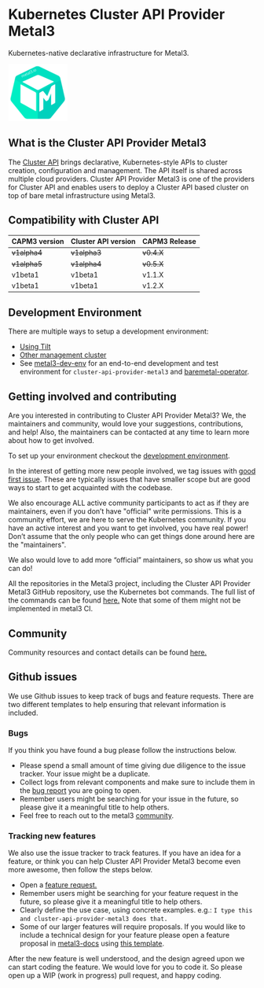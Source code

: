 # Kubernetes Cluster API Provider Metal3

Kubernetes-native declarative infrastructure for Metal3.

<div>
    <img src="../images/metal3-color.svg" width="120px" />
</div>

## What is the Cluster API Provider Metal3

The [Cluster API](https://github.com/kubernetes-sigs/cluster-api/) brings declarative,
Kubernetes-style APIs to cluster creation, configuration and management. The API
itself is shared across multiple cloud providers. Cluster API Provider Metal3 is
one of the providers for Cluster API and enables users to deploy a Cluster API based
cluster on top of bare metal infrastructure using Metal3.

## Compatibility with Cluster API

| CAPM3 version | Cluster API version | CAPM3 Release |
|---------------|---------------------|---------------|
| ~~v1alpha4~~  | ~~v1alpha3~~        | ~~v0.4.X~~    |
| ~~v1alpha5~~  | ~~v1alpha4~~        | ~~v0.5.X~~    |
| v1beta1       | v1beta1             | v1.1.X        |
| v1beta1       | v1beta1             | v1.2.X        |

## Development Environment

There are multiple ways to setup a development environment:

- [Using Tilt](https://github.com/metal3-io/cluster-api-provider-metal3/blob/main/docs/dev-setup.md#tilt-development-environment)
- [Other management cluster](https://github.com/metal3-io/cluster-api-provider-metal3/blob/main/docs/dev-setup.md#development-using-Kind-or-Minikube)
- See [metal3-dev-env](https://github.com/metal3-io/metal3-dev-env) for an
  end-to-end development and test environment for
  `cluster-api-provider-metal3` and
  [baremetal-operator](https://github.com/metal3-io/baremetal-operator).

## Getting involved and contributing

Are you interested in contributing to Cluster API Provider Metal3? We, the maintainers and community, would love your suggestions, contributions, and help! Also, the maintainers can be contacted at any time to learn more about how to get involved.

To set up your environment checkout the [development environment](#development-environment).

In the interest of getting more new people involved, we tag issues with [good first issue](https://github.com/metal3-io/cluster-api-provider-metal3/labels/good%20first%20issue). These are typically issues that have smaller scope but are good ways to start to get acquainted with the codebase.

We also encourage ALL active community participants to act as if they are maintainers, even if you don’t have "official" write permissions. This is a community effort, we are here to serve the Kubernetes community. If you have an active interest and you want to get involved, you have real power! Don’t assume that the only people who can get things done around here are the "maintainers".

We also would love to add more “official” maintainers, so show us what you can do!

All the repositories in the Metal3 project, including the Cluster API Provider Metal3 GitHub repository, use the Kubernetes bot commands. The full list of the commands can be found [here.](https://go.k8s.io/bot-commands) Note that some of them might not be implemented in metal3 CI.

## Community

Community resources and contact details can be found [here.](https://github.com/metal3-io/metal3-docs#community)

## Github issues

We use Github issues to keep track of bugs and feature requests.
There are two different templates to help ensuring that relevant information is included.

### Bugs

If you think you have found a bug please follow the instructions below.

- Please spend a small amount of time giving due diligence to the issue tracker. Your issue might be a duplicate.
- Collect logs from relevant components and make sure to include them in the [bug report](https://github.com/metal3-io/cluster-api-provider-metal3/issues/new?assignees=&labels=&template=bug_report.md) you are going to open.
- Remember users might be searching for your issue in the future, so please give it a meaningful title to help others.
- Feel free to reach out to the metal3 [community](#community).

### Tracking new features

We also use the issue tracker to track features. If you have an idea for a feature, or think you can help Cluster API Provider Metal3 become even more awesome, then follow the steps below.

- Open a [feature request.](https://github.com/metal3-io/cluster-api-provider-metal3/issues/new?template=feature_request.md)
- Remember users might be searching for your feature request in the future, so please give it a meaningful title to help others.
- Clearly define the use case, using concrete examples. e.g.: `I type this and cluster-api-provider-metal3 does that.`
- Some of our larger features will require proposals. If you would like to include a technical design for your feature please open a feature proposal in [metal3-docs](https://github.com/metal3-io/metal3-docs) using [this template](https://github.com/metal3-io/metal3-docs/blob/main/design/_template.md).

After the new feature is well understood, and the design agreed upon we can start coding the feature. We would love for you to code it. So please open up a WIP (work in progress) pull request, and happy coding.
